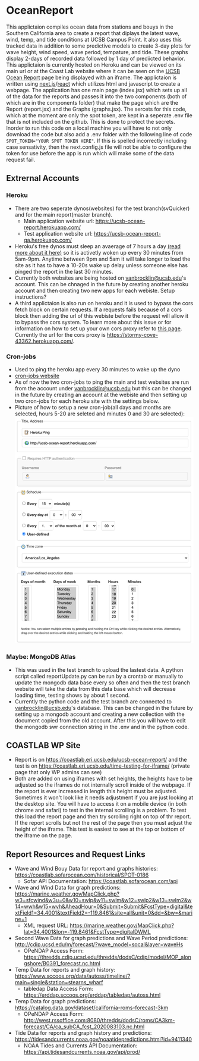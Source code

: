 # OceanReport
This applictaion compiles ocean data from stations and bouys in the Southern California area to create a report that diplays the latest wave, wind, temp, and tide conditions at UCSB Campus Point. It also uses this tracked data in addition to some predictive models to create 3-day plots for wave height, wind speed, wave period, tempature, and tide. These graphs display 2-days of recorded data followed by 1 day of prediicted behavior. This applictaion is currently hosted on Heroku and can be viewed on its main url or at the Coast Lab website where it can be seen on the [UCSB Ocean Report](https://coastlab.eri.ucsb.edu/ucsb-ocean-report/) page being displayed with an iframe. The applictaion is written using [next.js](https://nextjs.org/docs)/[react](https://reactjs.org/docs/getting-started.html) which utilizes html and javascript to create a webpage. The application has one main page (index.jsx) which sets up all of the data for the reports and passes it into the two components (both of which are in the components folder) that make the page which are the Report (report.jsx) and the Graphs (graphs.jsx). The sercets for this code, which at the moment are only the spot token, are kept in a seperate .env file that is not included on the github. This is done to protect the secrets. Inorder to run this code on a local machine you will have to not only download the code but also add a .env folder with the following line of code `SPOT_TOKEN="YOUR SPOT TOKEN HERE"`. If this is spelled incorrectly including case sensativity, then the next.config.js file will not be able to configure the token for use before the app is run which will make some of the data request fail. 

## Extrernal Accounts
### Heroku
  - There are two seperate dynos(websites) for the test branch(svQuicker) and for the main report(master branch). 
    - Main application website url: https://ucsb-ocean-report.herokuapp.com/
    - Test application website url: https://ucsb-ocean-report-qa.herokuapp.com/
  - Heroku's free dynos must sleep an avaerage of 7 hours a day [(read more about it here)](https://blog.heroku.com/app_sleeping_on_heroku) so it is activetly woken up every 30 minutes from 5am-9pm. Anytime between 9pm and 5am it will take longer to load the site as it has to have a 10-20s wake up delay unless someone else has pinged the report in the last 30 minutes. 
  - Currently both websites are being hosted on vanbrocklin@ucsb.edu's account. This can be chnaged in the future by creating another heroku account and then creating two new apps for each webiste. Setup instructions? 
  - A third applictaion is also run on heroku and it is used to bypass the cors fetch block on certain requests. If a requests fails because of a cors block then adding the url of this webiste before the request will allow it to bypass the cors system. To learn more about this issue or for information on how to set up your own cors proxy refer to [this page](https://medium.com/@dtkatz/3-ways-to-fix-the-cors-error-and-how-access-control-allow-origin-works-d97d55946d9). Currently the url for the cors proxy is https://stormy-cove-43362.herokuapp.com/. 
### Cron-jobs
  - Used to ping the heroku app every 30 minutes to wake up the dyno
  - [cron-jobs website](https://cron-job.org/en/)
  - As of now the two cron-jobs to ping the main and test websites are run from the account under vanbrocklin@ucsb.edu but this can be changed in the future by creating an account at the webiste and then setting up two cron-jobs for each heroku site with the settings below. 
  - Picture of how to setup a new cron-job(all days and months are selected, hours 5-20 are seleted and minutes 0 and 30 are selected):
    ![cron-job form](/images/cron.png)
### Maybe: MongoDB Atlas
  - This was used in the test branch to upload the lastest data. A python script called reportUpdate.py can be run by a crontab or manually to update the mongodb data base every so often and then the test branch website will take the data from this data base which will decrease loading time, testing shows by about 1 second. 
  - Currently the python code and the test branch are connected to vanbrocklin@ucsb.edu's database. This can be changed in the future by setting up a mongodb account and creating a new collection with the document copied from the old account. After this you will have to edit the mongodb swr connection string in the .env and in the python code. 

## COASTLAB WP Site
- Report is on https://coastlab.eri.ucsb.edu/ucsb-ocean-report/ and the test is on https://coastlab.eri.ucsb.edu/time-testing-for-iframe/ (private page that only WP admins can see)
- Both are added on using iframes with set heights, the heights have to be adjusted so the iframes do not internally scroll inside of the webpage. If the report is ever increased in length this height must be adjusted. Sometimes it won't look like it needs adjustment if you are just looking at the desktop site. You will have to access it on a mobile device (in both chrome and safari) to test in the internal scrolling is a problem. To test this load the report page and then try scrolling right on top of thr report. If the report scrolls but not the rest of the page then you must adjust the height of the iframe. This test is easiest to see at the top or bottom of the iframe on the page. 

## Report Resources and Request Links
- Wave and Wind Bouy Data for report and graphs histories: https://coastlab.sofarocean.com/historical/SPOT-0186
  - Sofar API Documentation: https://coastlab.sofarocean.com/api
- Wave and Wind Data for graph predictions: https://marine.weather.gov/MapClick.php?w3=sfcwind&w3u=0&w10=swlp&w11=swlm&w12=swlp2&w13=swlm2&w14=wwh&w15=wvh&AheadHour=0&Submit=Submit&FcstType=digital&textField1=34.4001&textField2=-119.8461&site=all&unit=0&dd=&bw=&marine=1
  - XML request URL: https://marine.weather.gov/MapClick.php?lat=34.4001&lon=-119.8461&FcstType=digitalDWML
- Second Wave Data for graph predictions and Wave Period predictions: http://cdip.ucsd.edu/m/forecast/?wave_model=socal&layer=waveHs
  - OPeNDAP Access Form: https://thredds.cdip.ucsd.edu/thredds/dodsC/cdip/model/MOP_alongshore/B0391_forecast.nc.html
- Temp Data for reports and graph history: https://www.sccoos.org/data/autoss/timeline/?main=single&station=stearns_wharf
  - tabledap Data Access Form: https://erddap.sccoos.org/erddap/tabledap/autoss.html
- Temp Data for graph predictions: https://catalog.data.gov/dataset/california-roms-forecast-3km 
  - OPeNDAP Access Form: http://west.rssoffice.com:8080/thredds/dodsC/roms/CA3km-forecast/CA/ca_subCA_fcst_2020083103.nc.html
- Tide Data for reports and graph history and predictions: https://tidesandcurrents.noaa.gov/noaatidepredictions.html?id=9411340
  - NOAA Tides and Currents API Documentation: https://api.tidesandcurrents.noaa.gov/api/prod/

